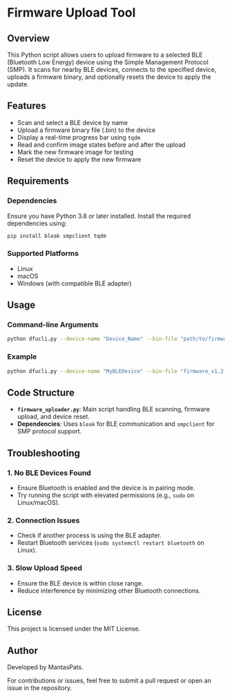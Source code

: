 
# Firmware Upload Tool

## Overview

This Python script allows users to upload firmware to a selected BLE (Bluetooth Low Energy) device using the Simple Management Protocol (SMP). It scans for nearby BLE devices, connects to the specified device, uploads a firmware binary, and optionally resets the device to apply the update.

## Features

- Scan and select a BLE device by name
- Upload a firmware binary file (.bin) to the device
- Display a real-time progress bar using `tqdm`
- Read and confirm image states before and after the upload
- Mark the new firmware image for testing
- Reset the device to apply the new firmware

## Requirements

### **Dependencies**

Ensure you have Python 3.8 or later installed. Install the required dependencies using:

```sh
pip install bleak smpclient tqdm
```

### **Supported Platforms**

- Linux
- macOS
- Windows (with compatible BLE adapter)

## Usage

### **Command-line Arguments**

```sh
python dfucli.py --device-name "Device_Name" --bin-file "path/to/firmware.bin"
```

### **Example**

```sh
python dfucli.py --device-name "MyBLEDevice" --bin-file "firmware_v1.2.bin"
```

## Code Structure

- **`firmware_uploader.py`**: Main script handling BLE scanning, firmware upload, and device reset.
- **Dependencies**: Uses `bleak` for BLE communication and `smpclient` for SMP protocol support.

## Troubleshooting

### **1. No BLE Devices Found**

- Ensure Bluetooth is enabled and the device is in pairing mode.
- Try running the script with elevated permissions (e.g., `sudo` on Linux/macOS).

### **2. Connection Issues**

- Check if another process is using the BLE adapter.
- Restart Bluetooth services (`sudo systemctl restart bluetooth` on Linux).

### **3. Slow Upload Speed**

- Ensure the BLE device is within close range.
- Reduce interference by minimizing other Bluetooth connections.

## License

This project is licensed under the MIT License.

## Author

Developed by MantasPats.

For contributions or issues, feel free to submit a pull request or open an issue in the repository.


